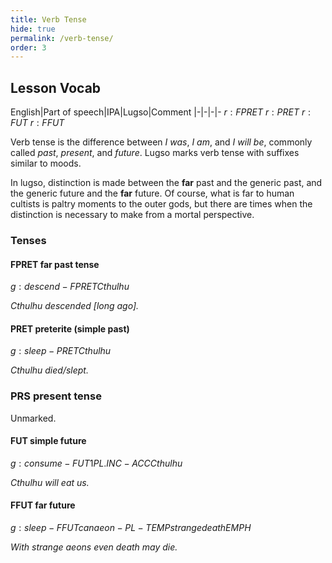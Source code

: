 ```yaml
---
title: Verb Tense
hide: true
permalink: /verb-tense/
order: 3
---
```


## Lesson Vocab

English|Part of speech|IPA|Lugso|Comment
|-|-|-|-
${r: FPRET}$
${r: PRET}$
${r: FUT}$
${r: FFUT}$

Verb tense is the difference between _I was_, _I am_, and _I will be_, commonly called _past_, _present_, and _future_. 
Lugso marks verb tense with suffixes similar to moods.

In lugso, distinction is made between the **far** past and the generic past, and the generic future and the **far** future. Of course, what is far to human cultists is paltry moments to the outer gods, but there are times when the distinction is necessary to make from a mortal perspective.

### Tenses

#### FPRET far past tense

${g: descend-FPRET Cthulhu}$

_Cthulhu descended [long ago]._

#### PRET preterite (simple past)

${g: sleep-PRET Cthulhu}$

_Cthulhu died/slept._

### PRS present tense

Unmarked.

#### FUT simple future

${g: consume-FUT 1PL.INC-ACC Cthulhu}$

_Cthulhu will eat us._

#### FFUT far future

${g: sleep-FFUT can aeon-PL-TEMP strange death EMPH}$

_With strange aeons even death may die._
